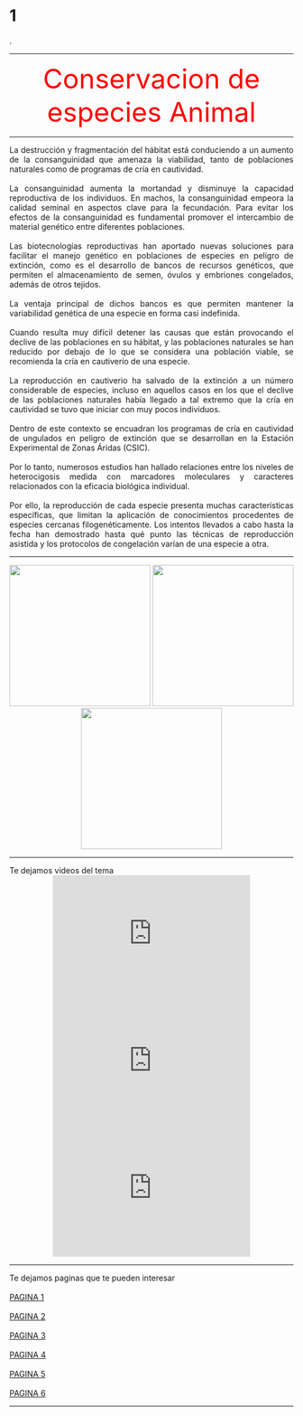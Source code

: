# 1
<html>.
<head>
<title>Conservacion de especies Animal</title>
</head>
<body>
<hr SiZe="7" color="blue">
<font color=red size=24><center>Conservacion de especies Animal</font></center>
<hr SiZe="7" color="blue">
<p align=justify>
La destrucción y fragmentación del hábitat está conduciendo a un aumento de la consanguinidad que amenaza 
la viabilidad, tanto de poblaciones naturales como de programas de cría en cautividad. 
<br><br>
La consanguinidad aumenta la mortandad y disminuye la capacidad reproductiva de los individuos. En machos, 
la consanguinidad empeora la calidad seminal en aspectos clave para la fecundación. Para evitar los efectos de la 
consanguinidad es fundamental promover el intercambio de material genético entre diferentes poblaciones. 
<br><br>
Las biotecnologías reproductivas han aportado nuevas soluciones para facilitar el manejo genético en poblaciones 
de especies en peligro de extinción, como es el desarrollo de bancos de recursos genéticos, que permiten el almacenamiento de 
semen, óvulos y embriones congelados, además de otros tejidos. 
<br><br>
La ventaja principal de dichos bancos es que permiten mantener la variabilidad genética de una especie en forma casi indefinida. 
<br><br>
Cuando resulta muy difícil detener las causas que están provocando el declive de las poblaciones en su hábitat, y las
poblaciones naturales se han reducido por debajo de lo que se considera una población viable, se recomienda la cría en 
cautiverio de una especie. 
<br><br>
La reproducción en cautiverio ha salvado de la extinción a un número considerable de especies, incluso en aquellos casos 
en los que el declive de las poblaciones naturales había llegado a tal extremo que la cría en cautividad se tuvo que iniciar 
con muy pocos individuos. 
<br><br>
Dentro de este contexto se encuadran los programas de cría en cautividad de ungulados en peligro de extinción que se desarrollan 
en la Estación Experimental de Zonas Áridas (CSIC). 
<br><br>
Por lo tanto, numerosos estudios han hallado relaciones entre los niveles de heterocigosis medida con marcadores moleculares y 
caracteres relacionados con la eficacia biológica individual. 
<br><br>
Por ello, la reproducción de cada especie presenta muchas características específicas, que limitan la aplicación de conocimientos 
procedentes de especies cercanas filogenéticamente. Los intentos llevados a cabo hasta la fecha han demostrado hasta qué punto las técnicas de reproducción asistida y los protocolos de congelación varían de una especie a otra. 

<hr SiZe="7" color="blue">
<center>
<img src="https://celtaiamadrid.files.wordpress.com/2014/07/01-oso_panda.jpg" width= 250 height=250>
<img src="https://www.icarito.cl/wp-content/uploads/2009/12/605902.jpg" width= 250 height=250>
<img src="https://previews.123rf.com/images/vladstar/vladstar1109/vladstar110900106/10635382-naturaleza-ecolog%C3%ADa-y-protecci%C3%B3n-de-animales-diferentes-el-concepto-de-conservaci%C3%B3n-collage.jpg" width= 250 height=250>
</center>
<hr SiZe="7" color="blue">
Te dejamos videos del tema 
<center>
<iframe width="350" height="225" src="https://www.youtube.com/embed/0VnnakEVy1w" title="YouTube video player" frameborder="0" allow="accelerometer; autoplay; clipboard-write; encrypted-media; gyroscope; picture-in-picture" allowfullscreen></iframe>
<iframe width="350" height="225" src="https://www.youtube.com/embed/r4wrvh3xUCo" title="YouTube video player" frameborder="0" allow="accelerometer; autoplay; clipboard-write; encrypted-media; gyroscope; picture-in-picture" allowfullscreen></iframe>
<iframe width="350" height="225" src="https://www.youtube.com/embed/z9whCKoZS8E" title="YouTube video player" frameborder="0" allow="accelerometer; autoplay; clipboard-write; encrypted-media; gyroscope; picture-in-picture" allowfullscreen></iframe>
</center>
<hr SiZe="7" color="blue">
Te dejamos paginas que te pueden interesar<br><br>
<a href="https://www.icarito.cl/2009/12/63-2158-9-conservacion-de-especies-animales.shtml/">PAGINA 1</a>
<br><br>
<a href="https://www.fundacionaquae.org/wiki/consejos-para-proteger-a-los-animales/">PAGINA 2</a>
<br><br>
<a href="https://www.reinoanimal.com.mx/rescateyconservacion/">PAGINA 3</a>
<br><br>
<a href="https://jmarcano.com/biodiversidad/vida-silvestre/conservacion-vida-silvestre/">PAGINA 4</a>
<br><br>
<a href="https://www.gob.mx/conanp/acciones-y-programas/programa-de-conservacion-de-especies-en-riesgo">PAGINA 5</a>
<br><br>
<a href="https://www.miteco.gob.es/es/biodiversidad/temas/conservacion-de-la-biodiversidad/conservacion-de-la-biodiversidad-en-espana/cb_esp_conservacion_proteccion_especies.aspx">PAGINA 6</a>
<hr SiZe="7" color="blue">
</body>
</html>
